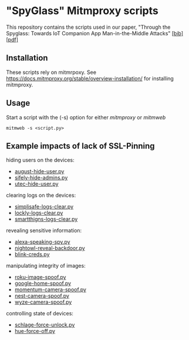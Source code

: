 # "SpyGlass" Mitmproxy scripts

This repository contains the scripts used in our paper, "Through the Spyglass: Towards IoT Companion App Man-in-the-Middle Attacks" [[bib]](paper/cset2021oconnor.bib) [[pdf]](paper/cset2021oconnor.pdf)

## Installation

These scripts rely on mitmrpoxy. See <https://docs.mitmproxy.org/stable/overview-installation/> for installing mitmproxy. 

## Usage

Start a script with the (-s) option for either *mitmproxy* or *mitmweb*

```
mitmweb -s <script.py>
```

## Example impacts of lack of SSL-Pinning

hiding users on the devices:
- [august-hide-user.py](code/august-hide-user.py) 
- [sifely-hide-admins.py](code/sifely-hide-admins.py)
- [utec-hide-user.py](code/utec-hide-user.py)

clearing logs on the devices:
- [simplisafe-logs-clear.py](code/simplisafe-logs-clear.py)
- [lockly-logs-clear.py](code/lockly-logs-clear.py)
- [smartthigns-logs-clear.py](code/smartthigns-logs-clear.py)

revealing sensitive information:
- [alexa-speaking-spy.py](code/alexa-speaking-spy.py)
- [nightowl-reveal-backdoor.py](code/nightowl-reveal-backdoor.py)
- [blink-creds.py](code/blink-creds.py)

manipulating integrity of images:
- [roku-image-spoof.py](code/roku-image-spoof.py)
- [google-home-spoof.py](code/google-home-spoof.py)
- [momentum-camera-spoof.py](code/momentum-camera-spoof.py)
- [nest-camera-spoof.py](code/nest-camera-spoof.py)
- [wyze-camera-spoof.py](code/wyze-camera-spoof.py)

controlling state of devices:
- [schlage-force-unlock.py](code/schlage-force-unlock.py)
- [hue-force-off.py](code/hue-force-off.py)  


